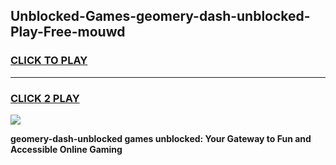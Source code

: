 
## Unblocked-Games-geomery-dash-unblocked-Play-Free-mouwd
<h3>
<a href="https://premium76.site?title=geomery-dash-unblocked&ref=12A">CLICK TO PLAY</a></h3>
<hr>

<h3>
<a href="https://premium76.site?title=geomery-dash-unblocked&ref=12A">CLICK 2 PLAY</a>
  
</h3>

<a href="https://premium76.site?title=geomery-dash-unblocked&ref=12A"><img src="https://clearcache.store/games.png"></a>


**geomery-dash-unblocked games unblocked: Your Gateway to Fun and Accessible Online Gaming**
